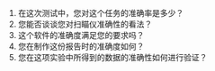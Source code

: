 1. 在这次测试中，您对这个任务的准确率是多少？
2. 您能否谈谈您对扫瞄仪准确性的看法？
3. 这个软件的准确度满足您的要求吗？
4. 您在制作这份报告时的准确度如何？
5. 您在这项实验中所得到的数据的准确性如何进行验证？